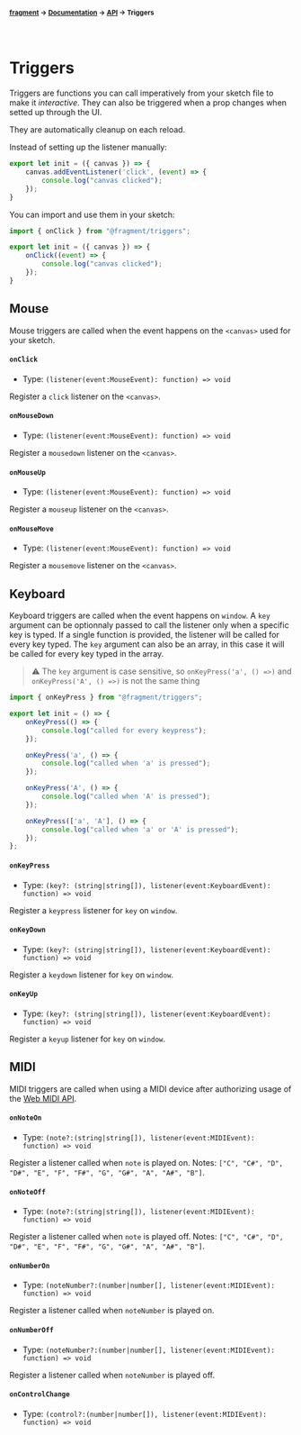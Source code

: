 #### <sup>[fragment](../../README.md) → [Documentation](../README.md) → [API](../README.md#apis) → Triggers</sup>
<br>

# Triggers

Triggers are functions you can call imperatively from your sketch file to make it *interactive*. They can also be triggered when a prop changes when setted up through the UI.

They are automatically cleanup on each reload.

Instead of setting up the listener manually:
```js
export let init = ({ canvas }) => {
    canvas.addEventListener('click', (event) => {
		console.log("canvas clicked");
	});
}
```

You can import and use them in your sketch:
```js
import { onClick } from "@fragment/triggers";

export let init = ({ canvas }) => {
	onClick((event) => {
		console.log("canvas clicked");
	});
}
```

## Mouse

Mouse triggers are called when the event happens on the `<canvas>` used for your sketch.

#### `onClick`
- Type: `(listener(event:MouseEvent): function) => void`

Register a `click` listener on the `<canvas>`.

#### `onMouseDown`
- Type: `(listener(event:MouseEvent): function) => void`

Register a `mousedown` listener on the `<canvas>`.

#### `onMouseUp`
- Type: `(listener(event:MouseEvent): function) => void`

Register a `mouseup` listener on the `<canvas>`.

#### `onMouseMove`
- Type: `(listener(event:MouseEvent): function) => void`

Register a `mousemove` listener on the `<canvas>`.

## Keyboard

Keyboard triggers are called when the event happens on `window`.
A `key` argument can be optionnaly passed to call the listener only when a specific key is typed. If a single function is provided, the listener will be called for every key typed. The `key` argument can also be an array, in this case it will be called for every key typed in the array.

> ⚠ The `key` argument is case sensitive, so `onKeyPress('a', () =>)` and `onKeyPress('A', () =>)` is not the same thing

```js
import { onKeyPress } from "@fragment/triggers";

export let init = () => {
	onKeyPress(() => {
		console.log("called for every keypress");
	});

	onKeyPress('a', () => {
		console.log("called when 'a' is pressed");
	});

	onKeyPress('A', () => {
		console.log("called when 'A' is pressed");
	});

	onKeyPress(['a', 'A'], () => {
		console.log("called when 'a' or 'A' is pressed");
	});
};
```

#### `onKeyPress`
- Type: `(key?: (string|string[]), listener(event:KeyboardEvent): function) => void`

Register a `keypress` listener for `key` on `window`.

#### `onKeyDown`
- Type: `(key?: (string|string[]), listener(event:KeyboardEvent): function) => void`

Register a `keydown` listener for `key` on `window`.

#### `onKeyUp`
- Type: `(key?: (string|string[]), listener(event:KeyboardEvent): function) => void`

Register a `keyup` listener for `key` on `window`.

## MIDI

MIDI triggers are called when using a MIDI device after authorizing usage of the [Web MIDI API](https://developer.mozilla.org/en-US/docs/Web/API/Web_MIDI_API). 

#### `onNoteOn`
- Type: `(note?:(string|string[]), listener(event:MIDIEvent): function) => void`

Register a listener called when `note` is played on. Notes: `["C", "C#", "D", "D#", "E", "F", "F#", "G", "G#", "A", "A#", "B"]`.

#### `onNoteOff`
- Type: `(note?:(string|string[]), listener(event:MIDIEvent): function) => void`

Register a listener called when `note` is played off. Notes: `["C", "C#", "D", "D#", "E", "F", "F#", "G", "G#", "A", "A#", "B"]`.

#### `onNumberOn`
- Type: `(noteNumber?:(number|number[], listener(event:MIDIEvent): function) => void`

Register a listener called when `noteNumber` is played on.

#### `onNumberOff`
- Type: `(noteNumber?:(number|number[], listener(event:MIDIEvent): function) => void`

Register a listener called when `noteNumber` is played off.

#### `onControlChange`
- Type: `(control?:(number|number[]), listener(event:MIDIEvent): function) => void`
